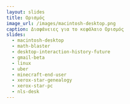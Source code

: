 ```yaml
---
layout: slides
title: Ορισμός
image_url: /images/macintosh-desktop.png
caption: Διαφάνειες για το κεφάλαιο Ορισμός 
slides:
  - macintosh-desktop
  - math-blaster
  - desktop-interaction-history-future
  - gmail-beta
  - linux
  - uber
  - minecraft-end-user
  - xerox-star-genealogy
  - xerox-star-pc
  - nls-desk
---
```


